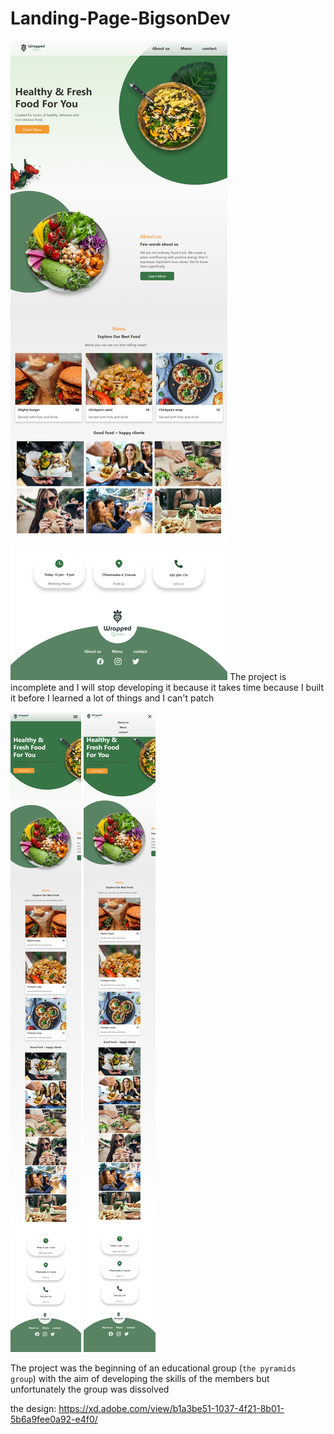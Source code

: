 # Landing-Page-BigsonDev
![Design preview for the Landing Page BigsonDev](./scr/SCR-pre.png)
The project is incomplete and I will stop developing it because it takes time because I built it before I learned a lot of things and I can't patch 



![Design preview for the Landing Page BigsonDev](./scr/SCR-phone.png) ![Design preview for the Landing Page BigsonDev](./scr/SCR-phone01.png)



The project was the beginning of an educational group (`the pyramids group`)  with the aim of developing the skills of the members but unfortunately the group was dissolved

the design: https://xd.adobe.com/view/b1a3be51-1037-4f21-8b01-5b6a9fee0a92-e4f0/
